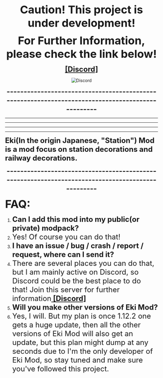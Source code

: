 <p style="text-align: center;"><span style="font-size: 36px;"><strong>Caution! This project is under development!</strong></span></p>
<p style="text-align: center;"><span style="font-size: 36px;"><strong>For Further Information, please check the link below!</strong></span></p>
<p style="text-align: center;"><span style="font-size: 24px;"><strong><a href="https://discord.gg/8K2rUgE"><b>[Discord]</b></a></strong></span></p>
<p style="text-align: center;"><img src="https://img.shields.io/discord/475654902610395146?label=Frontier%20Union&amp;logo=discord&amp;style=plastic" alt="Discord" /></p>
<p style="text-align: center;"><span style="font-size: 24px;"><strong>-------------------------------------------------------------------------------------------------</strong></span></p>
<hr /><hr /><hr /><hr />
<p style="text-align: left;"><span style="font-size: 24px;"><strong>Eki(In the origin Japanese, "Station") Mod is a mod focus on station decorations and railway decorations.&nbsp;</strong></span></p>
<p style="text-align: center;"><span style="font-size: 24px;"><strong>-------------------------------------------------------------------------------------------------</strong></span></p>
<p style="text-align: left;"><span style="font-size: 36px;"><strong>FAQ:</strong></span></p>
<ol>
<li><span style="font-size: 24px;"><strong>Can I add this mod into my public(or private) modpack?</strong></span></li>
<li><span style="font-size: 24px;">Yes! Of course you can do that!</span></li>
<li><span style="font-size: 24px;"><strong>I have an issue / bug / crash / report / request, where can&nbsp;I send it?</strong></span></li>
<li><span style="font-size: 24px;">There are several places you can do that, but I am mainly active on Discord, so Discord could be the best place to do that! Join this server for further information<a href="https://discord.gg/8K2rUgE"><strong> [Discord]</strong></a></span></li>
<li><span style="font-size: 24px;"><strong>Will you make other versions of Eki Mod?</strong></span></li>
<li><span style="font-size: 24px;">Yes, I will. But my plan is once 1.12.2 one gets a huge update, then all the other versions of Eki Mod will also get an update, but this plan might dump at any seconds due to I'm the only developer of Eki Mod, so stay tuned and make sure you've followed this project.</span></li>
</ol>
